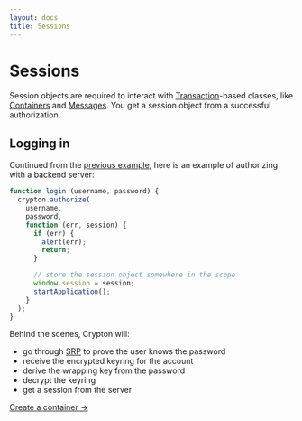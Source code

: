 ```yaml
---
layout: docs
title: Sessions
---
```


# Sessions

Session objects are required to interact with [Transaction](/docs/concepts/transactions.html)-based classes, like [Containers](/docs/concepts/containers.html) and [Messages](/docs/concetps/messages.html). You get a session object from a successful authorization.

## Logging in

Continued from the [previous example](/docs/concepts/accounts.html), here is an example of authorizing with a backend server:

````javascript
function login (username, password) {
  crypton.authorize(
    username,
    password,
    function (err, session) {
      if (err) {
        alert(err);
        return;
      }

      // store the session object somewhere in the scope
      window.session = session;
      startApplication();
    }
  );
}
````

Behind the scenes, Crypton will:

* go through [SRP](https://en.wikipedia.org/wiki/Secure_Remote_Password_protocol) to prove the user knows the password
* receive the encrypted keyring for the account
* derive the wrapping key from the password
* decrypt the keyring
* get a session from the server

[Create a container &rarr;](/docs/concepts/containers.html)

